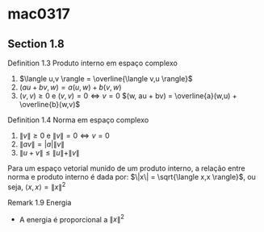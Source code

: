 # mac0317

## Section 1.8

Definition 1.3 Produto interno em espaço complexo
1. $\langle u,v \rangle = \overline{\langle v,u \rangle}$
2. $(au + bv, w) = a(u,w) + b(v,w)$
3. $(v,v) \geq 0$ e $(v,v) = 0 \iff v = 0$
$(w, au + bv) = \overline{a}(w,u) + \overline{b}(w,v)$

Definition 1.4 Norma em espaço complexo
  1. $\|v\| \geq 0$ e $\|v\| = 0 \iff v = 0$
  2. $\|av\| = |a|\|v\|$
  3. $\|u + v\| \leq \|u\| + \|v\|$

Para um espaço vetorial munido de um produto interno, a relação entre norma e produto interno é dada por: $\|x\| = \sqrt{\langle x,x \rangle}$, ou seja, $\langle x,x \rangle = \|x\|^2$

Remark 1.9 Energia
  - A energia é proporcional a $\|x\|^2$